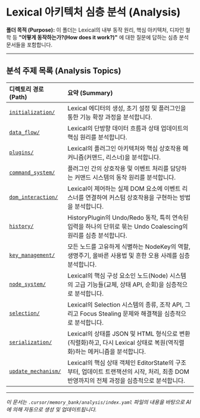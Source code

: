 # Lexical 아키텍처 심층 분석 (Analysis)

**폴더 목적 (Purpose):** 이 폴더는 Lexical의 내부 동작 원리, 핵심 아키텍처, 디자인 철학 등 **"어떻게 동작하는가?(How does it work?)"** 에 대한 질문에 답하는 심층 분석 문서들을 포함합니다.

---

## 분석 주제 목록 (Analysis Topics)

| 디렉토리 경로 (Path)                               | 요약 (Summary)                                                                                                                  |
| :--------------------------------------------------- | :------------------------------------------------------------------------------------------------------------------------------ |
| [`initialization/`](./initialization/)             | Lexical 에디터의 생성, 초기 설정 및 플러그인을 통한 기능 확장 과정을 분석합니다.                                                     |
| [`data_flow/`](./data_flow/)                       | Lexical의 단방향 데이터 흐름과 상태 업데이트의 핵심 원리를 분석합니다.                                                             |
| [`plugins/`](./plugins/)                           | Lexical의 플러그인 아키텍처와 핵심 상호작용 메커니즘(커맨드, 리스너)을 분석합니다.                                                  |
| [`command_system/`](./command_system/)             | 플러그인 간의 상호작용 및 이벤트 처리를 담당하는 커맨드 시스템의 동작 원리를 분석합니다.                                             |
| [`dom_interaction/`](./dom_interaction/)           | Lexical이 제어하는 실제 DOM 요소에 이벤트 리스너를 연결하여 커스텀 상호작용을 구현하는 방법을 분석합니다.                             |
| [`history/`](./history/)                           | HistoryPlugin의 Undo/Redo 동작, 특히 연속된 입력을 하나의 단위로 묶는 Undo Coalescing의 원리를 심층 분석합니다.                      |
| [`key_management/`](./key_management/)             | 모든 노드를 고유하게 식별하는 NodeKey의 역할, 생명주기, 올바른 사용법 및 흔한 오용 사례를 심층 분석합니다.                             |
| [`node_system/`](./node_system/)                   | Lexical의 핵심 구성 요소인 노드(Node) 시스템의 고급 기능들(교체, 상태 API, 순회)을 심층적으로 분석합니다.                             |
| [`selection/`](./selection/)                       | Lexical의 Selection 시스템의 종류, 조작 API, 그리고 Focus Stealing 문제와 해결책을 심층적으로 분석합니다.                           |
| [`serialization/`](./serialization/)               | Lexical의 상태를 JSON 및 HTML 형식으로 변환(직렬화)하고, 다시 Lexical 상태로 복원(역직렬화)하는 메커니즘을 분석합니다.                |
| [`update_mechanism/`](./update_mechanism/)         | Lexical의 핵심 상태 객체인 EditorState의 구조부터, 업데이트 트랜잭션의 시작, 처리, 최종 DOM 반영까지의 전체 과정을 심층적으로 분석합니다. |

---

*이 문서는 `.cursor/memory_bank/analysis/index.yaml` 파일의 내용을 바탕으로 AI에 의해 자동으로 생성 및 업데이트됩니다.* 